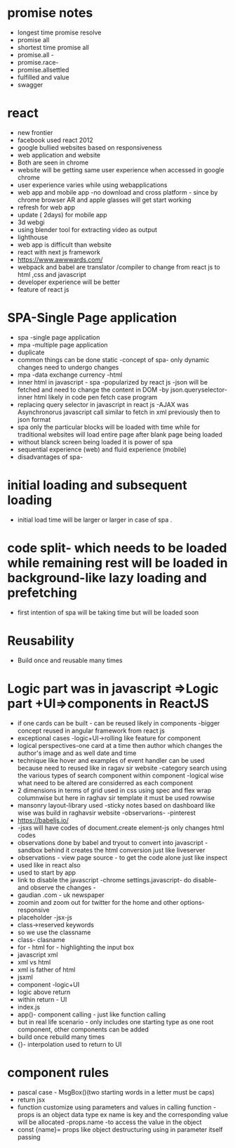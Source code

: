 # promise notes
- longest time promise resolve 
- promise all
- shortest time promise all 
- promise.all - 
- promise.race-
- promise.allsettled
- fulfilled and value
- swagger
# react
- new frontier
- facebook used react 2012
- google bullied  websites based on responsiveness
- web application and website
- Both are seen in chrome
- website will be getting same user experience when accessed in google chrome
- user experience varies while using webapplications
- web app and mobile app
-no download and cross platform - since by chrome browser AR and apple glasses will get start working
- refresh for web app
- update ( 2days) for mobile app
- 3d webgi
- using blender tool for extracting video as output
- lighthouse
- web app is difficult than website
- react with next js framework
- https://www.awwwards.com/
- webpack and babel are translator /compiler  to change from react js to html ,css and javascript
- developer experience will be better
- feature of react js 
# SPA-Single Page application
- spa -single page application
- mpa -multiple page application
- duplicate 
- common things can be done static  -concept of spa- only dynamic changes need to undergo changes
- mpa -data exchange currency -html
- inner html in javascript - spa -popularized by react js -json will be fetched and need to change the content in DOM -by json.queryselector-inner html likely in code pen  fetch case program
-  replacing query selector in javascript in react js -AJAX was Asynchronorus javascript call similar to fetch in xml previously then to json format 
- spa only the particular blocks will be  loaded with time while for traditional websites will load entire page after blank page being loaded 
- without blanck screen being loaded it is power of spa
- sequential experience (web) and fluid experience (mobile)
- disadvantages of spa- 
# initial loading and subsequent loading
- initial load time will be larger or larger in case of spa .
# code split- which needs to be loaded while remaining rest will be loaded in background-like lazy loading and prefetching
-  first intention of spa will be taking time but will be loaded soon
# Reusability
-  Build once and reusable many times
# Logic part was in javascript =>Logic part +UI=>components in ReactJS
- if one cards can be built - can be reused likely in components -bigger concept reused in angular framework from react js
- exceptional cases -logic+UI->rolling like feature for component
- logical perspectives-one card at a time then author which changes the author's image  and as well date and time 
- technique like hover and examples of event handler  can be used  because need to reused like in ragav sir website -category search using the various types of search component within component -logical wise what need to be altered are considerred as each component
- 2 dimensions in terms of grid used in css using spec and flex wrap  columnwise  but here in raghav sir template it must be used rowwise 
- mansonry layout-library used   -sticky notes  based on dashboard like wise  was build in raghavsir website -observarions- 
-pinterest
- https://babeljs.io/
- -jsxs will have codes of document.create element-js only changes html codes
- observations done by babel  and tryout to convert into javascript - sandbox behind it creates the html conversion just like liveserver
- observations - view page source - to get the code alone just like inspect 
- used like in react also 
- used to start by app
- link to disable the javascript 
-chrome settings.javascript- do disable- and observe the changes -
- gaudian .com - uk newspaper
- zoomin and zoom out for twitter  for the home and other options-responsive 
- placeholder 
-jsx-js
- class->reserved keywords
- so we use the classname 
- class- clasname
- for - html for - highlighting the input box
- javascript xml
- xml vs html
- xml is father of html
- jsxml
- component -logic+UI
- logic   above return 
- within return - UI 
- index.js
- app()- component calling <APP/>- just like function calling
- but in real life scenario - only  includes one starting type as one root component, other components can be added
- build once rebuild many times
- {}- interpolation used to return to UI 
# component rules
- pascal case - MsgBox()(two starting words in a letter must be caps)
- return jsx
- function customize using parameters and  values in calling function
-props is an object data type ex name is key and the corresponding value will be allocated 
-props.name -to access the value in the object
- const {name}= props like object destructuring using in parameter itself passing 
